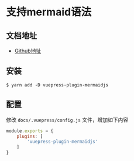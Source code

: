 # 支持mermaid语法

## 文档地址

* [Github地址](https://github.com/eFrane/vuepress-plugin-mermaidjs)

## 安装

```shell
$ yarn add -D vuepress-plugin-mermaidjs
```

## 配置

修改 `docs/.vuepress/config.js` 文件，增加如下内容

```javascript
module.exports = {
    plugins: [
        'vuepress-plugin-mermaidjs'
    ]
}
```